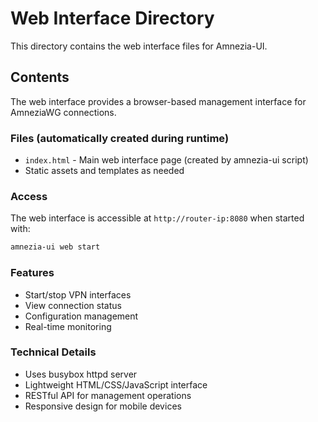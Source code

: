 # Web Interface Directory

This directory contains the web interface files for Amnezia-UI.

## Contents

The web interface provides a browser-based management interface for AmneziaWG connections.

### Files (automatically created during runtime)

- `index.html` - Main web interface page (created by amnezia-ui script)
- Static assets and templates as needed

### Access

The web interface is accessible at `http://router-ip:8080` when started with:

```bash
amnezia-ui web start
```

### Features

- Start/stop VPN interfaces
- View connection status
- Configuration management
- Real-time monitoring

### Technical Details

- Uses busybox httpd server
- Lightweight HTML/CSS/JavaScript interface
- RESTful API for management operations
- Responsive design for mobile devices
